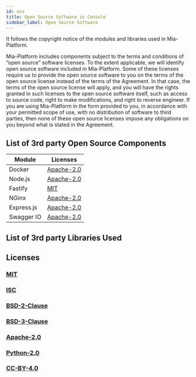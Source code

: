 ```yaml
---
id: oss
title: Open Source Software in Console
sidebar_label: Open Source Software
---
```

It follows the copyright notice of the modules and libraries used in Mia-Platform.

Mia-Platform includes components subject to the terms and conditions of “open source” software licenses. To the extent applicable, we will identify open source software included in Mia-Platform. Some of these licenses require us to provide the open source software to you on the terms of the open source license instead of the terms of the Agreement. In that case, the terms of the open source license will apply, and you will have the rights granted in such licenses to the open source software itself, such as access to source code, right to make modifications, and right to reverse engineer. If you are using Mia-Platform in the form provided to you, in accordance with your permitted scope of use, with no distribution of software to third parties, then none of these open source licenses impose any obligations on you beyond what is stated in the Agreement.

## List of 3rd party Open Source Components

| Module        | Licenses                              |
|-----------------------|---------------------------------------|
| Docker                | [Apache-2.0](/info/licenses/apache-2.0.md) |
| Node.js               | [Apache-2.0](/info/licenses/apache-2.0.md) |
| Fastify               | [MIT](/info/licenses/mit.md)              |
| NGinx                 | [Apache-2.0](/info/licenses/apache-2.0.md) |
| Express.js            | [Apache-2.0](/info/licenses/apache-2.0.md) |
| Swagger IO            | [Apache-2.0](/info/licenses/apache-2.0.md) |

## List of 3rd party Libraries Used
## Licenses

### [MIT](/info/licenses/mit.md)

### [ISC](/info/licenses/isc.md)  

### [BSD-2-Clause](/info/licenses/bsd-2-clause.md) 

### [BSD-3-Clause](/info/licenses/bsd-3-clause.md) 

### [Apache-2.0](/info/licenses/apache-2.0.md) 

### [Python-2.0](/info/licenses/python-2.0.md)

### [CC-BY-4.0](/info/licenses/cc-by-4.0.md)
